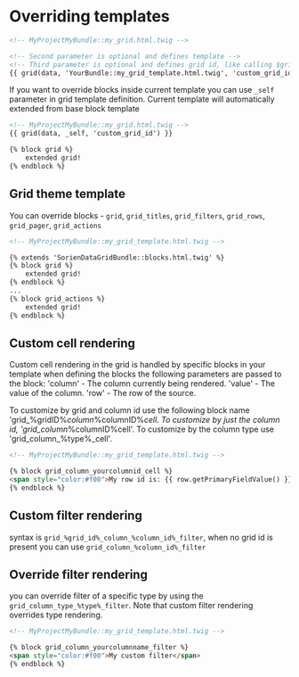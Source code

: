 Overriding templates
==================== 

```html
<!-- MyProjectMyBundle::my_grid.html.twig -->

<!-- Second parameter is optional and defines template -->
<!-- Third parameter is optional and defines grid id, like calling $grid->setId() from controller -->
{{ grid(data, 'YourBundle::my_grid_template.html.twig', 'custom_grid_id') }}

```

If you want to override blocks inside current template you can use `_self` parameter
in grid template definition. Current template will automatically extended from base block template

```html
<!-- MyProjectMyBundle::my_grid.html.twig -->
{{ grid(data, _self, 'custom_grid_id') }}

{% block grid %}
    extended grid!
{% endblock %}

```

## Grid theme template

You can override blocks - `grid`, `grid_titles`, `grid_filters`, `grid_rows`, `grid_pager`, `grid_actions`

```html
<!-- MyProjectMyBundle::my_grid_template.html.twig -->

{% extends 'SorienDataGridBundle::blocks.html.twig' %}
{% block grid %}
    extended grid!
{% endblock %}
...
{% block grid_actions %}
    extended grid!
{% endblock %}
```

## Custom cell rendering
Custom cell rendering in the grid is handled by specific blocks in your template when defining the blocks the following parameters are passed to the block:
 'column' - The column currently being rendered.
 'value'  - The value of the column.
 'row'    - The row of the source.

To customize by grid and column id use the following block name 'grid_%gridID%_column_%columnID%_cell. To customize by just the column id, 'grid_column_%columnID%cell'. To customize by the column type use 'grid_column_%type%_cell'.

```html
<!-- MyProjectMyBundle::my_grid_template.html.twig -->

{% block grid_column_yourcolumnid_cell %}
<span style="color:#f00">My row id is: {{ row.getPrimaryFieldValue() }}</span>
{% endblock %}
```

## Custom filter rendering

syntax is `grid_%grid_id%_column_%column_id%_filter`, 
when no grid id is present you can use `grid_column_%column_id%_filter`


## Override filter rendering
you can override filter of a specific type by using the  `grid_column_type_%type%_filter`. 
Note that custom filter rendering overrides type rendering. 
 

```html
<!-- MyProjectMyBundle::my_grid_template.html.twig -->

{% block grid_column_yourcolumnname_filter %}
<span style="color:#f00">My custom filter</span>
{% endblock %}
```
